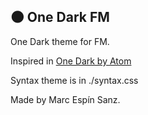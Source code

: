 ## 🌑 One Dark FM

One Dark theme for FM.

Inspired in [One Dark by Atom](https://github.com/atom/atom/tree/master/packages/one-dark-ui)

Syntax theme is in ./syntax.css

Made by Marc Espín Sanz.